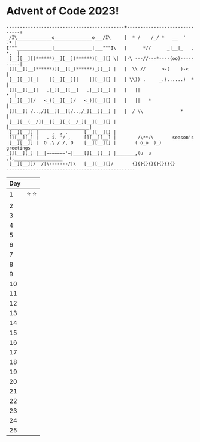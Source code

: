 # Advent of Code 2023!

```
--------------------------------------------+------------------------------+
_/I\_____________o______________o___/I\     |  * /    /_/ *   __  '     .* |
I"""_____________|______________|___"""I\   |      *//      _|__|_   . *.  |
 [__][__][(******)__][__](******)[__][] \|  |-\ ---//---*----(oo)----------|
 [][__][__(******)][__][_(******)_][__] |   |  \\ //      >-(    )-<       |
 [__][__][_|    |[__][__][|    |][__][] |   | \\)) .     _.(......)  *     |
 [][__][__]|   .|_][__][__]   .|__][__] |   |   ||                      *  |
 [__][__][/   <_)[__][__]/   <_)][__][] |   |   ||   *                     |
 [][__][ /..,/][__][__][/..,/_][__][__] |   |  / \\              *         |
 [__][__(__/][__][__][_(__/_][__][__][] |   |______________________________|
 [__][__]] |     ,  , .      [__][__][] |
 [][__][_] |   . i. '/ ,     [][__][__] |        /\**/\       season's
 [__][__]] |  O .\ / /, O    [__][__][] |       ( o_o  )_)       greetings
_[][__][_] |__|======='=|____[][__][__] |_______,(u  u  ,),__________________
 [__][__]]/  /|\-------/|\   [__][__][]/       {}{}{}{}{}{}{}{}
------------------------------------------------
```
| Day |  |
| ----------- | ----------- |
| 1 |  ⭐️ ⭐️  |
| 2 |    |
| 3 |    |
| 4 |    |
| 5 |    |
| 6 |    |
| 7 |    |
| 8 |    |
| 9 |    |
| 10 |   |
| 11 |   |
| 12 |   |
| 13 |   |
| 14 |   |
| 15 |   |
| 16 |   |
| 17 |   |
| 18 |   |
| 19 |   |
| 20 |   |
| 21 |   |
| 22 |   |
| 23 |   |
| 24 |   |
| 25 |   |
